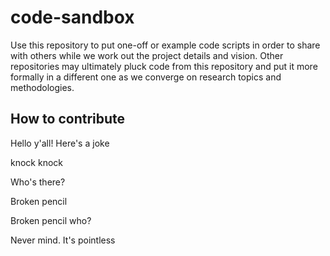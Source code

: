 # code-sandbox

Use this repository to put one-off or example code scripts in order to share with others while we work out the project details and vision. Other repositories may ultimately pluck code from this repository and put it more formally in a different one as we converge on research topics and methodologies.

## How to contribute

Hello y'all! Here's a joke

knock knock

Who's there?

Broken pencil

Broken pencil who?

Never mind. It's pointless